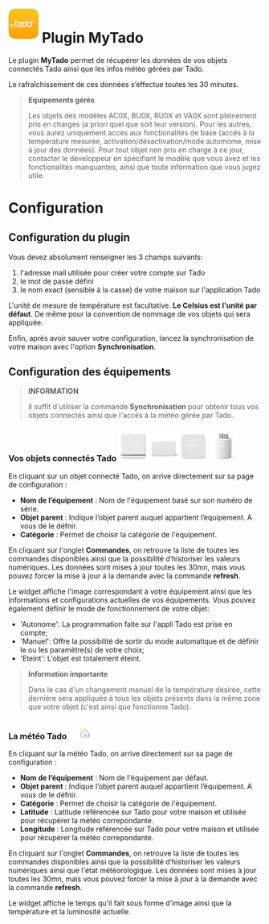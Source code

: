 # <img src="../images/MyTado_icon.png" width="60"/> Plugin MyTado

Le plugin **MyTado** permet de récupérer les données de vos objets connectés Tado ainsi que les infos météo gérées par Tado.

Le rafraîchissement de ces données s’effectue toutes les 30 minutes.

>**Equipements gérés**
>
>Les objets des modèles AC0X, BU0X, RU0X et VA0X sont pleinement pris en charges (a priori quel que soit leur version). Pour les autres, vous aurez uniquement accès aux fonctionalités de base (accès à la température mesurée, activation/désactivation/mode automome, mise à jour des données).
>Pour tout objet non pris en charge à ce jour, contacter le développeur en spécifiant le modèle que vous avez et les fonctionalités manquantes, ainsi que toute information que vous jugez utile.

# Configuration

## Configuration du plugin

Vous devez absolument renseigner les 3 champs suivants:
1. l'adresse mail utilisée pour créer votre compte sur Tado
2. le mot de passe défini
3. le nom exact (sensible à la casse) de votre maison sur l'application Tado

L'unité de mesure de température est facultative. **Le Celsius est l'unité par défaut**.
De même pour la convention de nommage de vos objets qui sera appliquée.

Enfin, après avoir sauver votre configuration, lancez la synchronisation de votre maison avec l'option **Synchronisation**.

## Configuration des équipements

>**INFORMATION**
>
>Il suffit d'utiliser la commande **Synchronisation** pour obtenir tous vos objets connectés ainsi que l'accès à la météo gérée par Tado.

### Vos objets connectés Tado <img src="../images/AC0X.png" width="60"/><img src="../images/BU0X.png" width="60"/><img src="../images/RU0X.png" width="60"/><img src="../images/VA0X.png" width="60"/>

En cliquant sur un objet connecté Tado, on arrive directement sur sa page de configuration :

- **Nom de l’équipement** : Nom de l'équipement basé sur son numéro de série.
- **Objet parent** : Indique l’objet parent auquel appartient l’équipement. A vous de le défnir.
- **Catégorie** : Permet de choisir la catégorie de l'équipement.

En cliquant sur l'onglet **Commandes**, on retrouve la liste de toutes les commandes disponibles ainsi que la possibilité d’historiser les valeurs numériques.
Les données sont mises à jour toutes les 30mn, mais vous pouvez forcer la mise à jour à la demande avec la commande **refresh**.

Le widget affiche l'image correspondant à votre équipement ainsi que les informations et configurations actuelles de vos équipements.
Vous pouvez également définir le mode de fonctionnement de votre objet:
- 'Autonome': La programmation faite sur l'appli Tado est prise en compte;
- 'Manuel': Offre la possibilité de sortir du mode automatique et de définir le ou les paramètre(s) de votre choix;
- 'Eteint': L'objet est totalement éteint.

>**Information importante**
>
>Dans le cas d'un changement manuel de la température désirée, cette dernière sera appliquée à tous les objets présents dans la même zone que votre objet (c'est ainsi que fonctionne Tado). 

### La météo Tado <img src="../images/WeatherEq.svg" width="60"/>

En cliquant sur la météo Tado, on arrive directement sur sa page de configuration :

- **Nom de l’équipement** : Nom de l'équipement par défaut.
- **Objet parent** : Indique l’objet parent auquel appartient l’équipement. A vous de le défnir.
- **Catégorie** : Permet de choisir la catégorie de l'équipement.
- **Latitude** : Latitude référencée sur Tado pour votre maison et utilisée pour récupérer la météo correpondante.
- **Longitude** : Longitude référencée sur Tado pour votre maison et utilisée pour récupérer la météo correpondante.

En cliquant sur l'onglet **Commandes**, on retrouve la liste de toutes les commandes disponibles ainsi que la possibilité d’historiser les valeurs numériques ainsi que l'état météorologique.
Les données sont mises à jour toutes les 30mn, mais vous pouvez forcer la mise à jour à la demande avec la commande **refresh**.

Le widget affiche le temps qu'il fait sous forme d'image ainsi que la température et la luminosité actuelle.